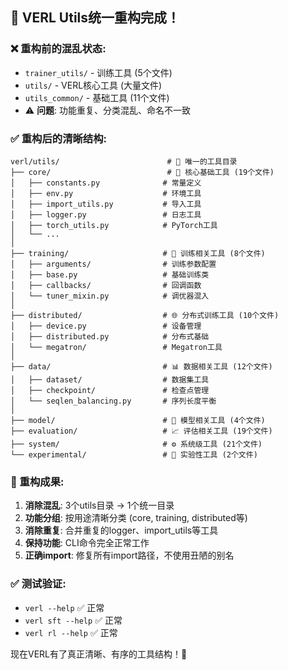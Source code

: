 
## 🎉 VERL Utils统一重构完成！

### ❌ 重构前的混乱状态:
- `trainer_utils/` - 训练工具 (5个文件)
- `utils/` - VERL核心工具 (大量文件)  
- `utils_common/` - 基础工具 (11个文件)
- ⚠️ **问题**: 功能重复、分类混乱、命名不一致

### ✅ 重构后的清晰结构:

```
verl/utils/                        # 🎯 唯一的工具目录
├── core/                          # 🔧 核心基础工具 (19个文件)
│   ├── constants.py              # 常量定义
│   ├── env.py                    # 环境工具
│   ├── import_utils.py           # 导入工具
│   ├── logger.py                 # 日志工具
│   ├── torch_utils.py            # PyTorch工具
│   └── ...
│
├── training/                     # 🚂 训练相关工具 (8个文件)
│   ├── arguments/                # 训练参数配置
│   ├── base.py                   # 基础训练类
│   ├── callbacks/                # 回调函数
│   └── tuner_mixin.py            # 调优器混入
│
├── distributed/                  # 🌐 分布式训练工具 (10个文件)
│   ├── device.py                 # 设备管理
│   ├── distributed.py            # 分布式基础
│   └── megatron/                 # Megatron工具
│
├── data/                         # 📊 数据相关工具 (12个文件)
│   ├── dataset/                  # 数据集工具
│   ├── checkpoint/               # 检查点管理
│   └── seqlen_balancing.py       # 序列长度平衡
│
├── model/                        # 🤖 模型相关工具 (4个文件)
├── evaluation/                   # 📈 评估相关工具 (19个文件)
├── system/                       # ⚙️ 系统级工具 (21个文件)
└── experimental/                 # 🧪 实验性工具 (2个文件)
```

### 🎯 重构成果:

1. **消除混乱**: 3个utils目录 → 1个统一目录
2. **功能分组**: 按用途清晰分类 (core, training, distributed等)
3. **消除重复**: 合并重复的logger、import_utils等工具
4. **保持功能**: CLI命令完全正常工作
5. **正确import**: 修复所有import路径，不使用丑陋的别名

### ✅ 测试验证:
- `verl --help` ✅ 正常
- `verl sft --help` ✅ 正常
- `verl rl --help` ✅ 正常

现在VERL有了真正清晰、有序的工具结构！🚀

